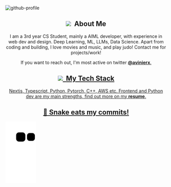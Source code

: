 
![github-profile](https://github.com/Avinier/Avinier/assets/64399367/2741a9df-aab0-4ae0-940e-85965771cb54)

<!--ABOUT ME-->
<h2 style = font-size: "50px" align="center"><img src="https://raw.githubusercontent.com/thevedicdeveloper/devtools/main/emojis/telegram/technologist.gif" width="32"/>&nbsp <b>About Me</b></h2>
<p align="center">
I am a 3rd year CS Student, mainly a AIML developer, with experience in web dev and design. Deep Learning, ML, LLMs, Data Science. Apart from coding and building, I love movies and music, and play judo! Contact me for projects/work!
</p>
<p align="center">
If you want to reach out, I'm most active on twitter <a href="https://twitter.com/avinierx" target="blank"><b>@avinierx</b>.
</p>


<!--MY TECH STACK -->
<h2 style = font-size: "50px" align="center"><img src="https://raw.githubusercontent.com/thevedicdeveloper/devtools/main/emojis/telegram/mechanical-arm.gif" width="30"/>&nbsp <b>My Tech Stack</b></h2>
<p align="center">
Nextjs, Typescript, Python, Pytorch, C++, AWS etc. Frontend and Python dev are my main strengths, find out more on my <a href="https://drive.google.com/file/d/1kj0-58gAX2zz_JV6UtalN2IUE-njMpln/view" target="blank"><b>resume</b>.
</p>


<h2 style font-size="50px" align="center">🐉 Snake eats my commits!</h2>

![snake gif](https://github.com/Avinier/Avinier/blob/output/github-contribution-grid-snake.svg)
